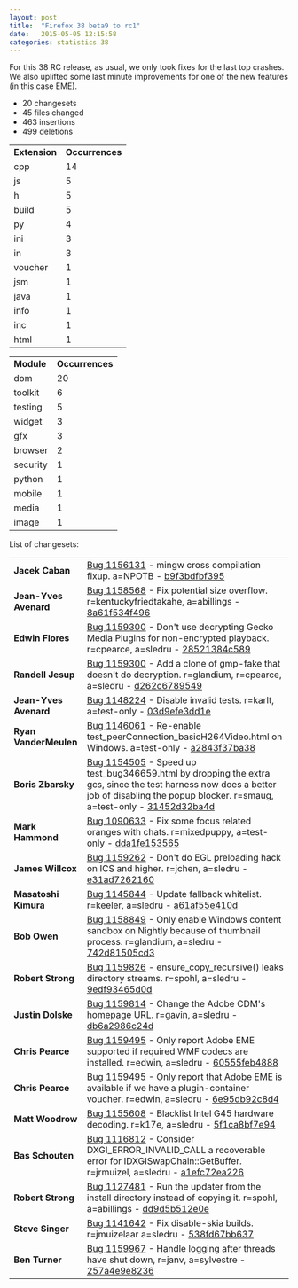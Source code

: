 ```yaml
---
layout: post
title:  "Firefox 38 beta9 to rc1"
date:   2015-05-05 12:15:58
categories: statistics 38
---
```


For this 38 RC release, as usual, we only took fixes for the last top crashes.
We also uplifted some last minute improvements for one of the new features (in this case EME).


<p>
<ul>
<li>20 changesets</li>
<li>45 files changed</li>
<li>463 insertions</li>
<li>499 deletions</li>
</ul>
</p>
<p>
<table><tr><td><strong>Extension</strong></td><td><strong>Occurrences</strong></td></tr>
<tr><td>cpp</td><td>14</td></tr>
<tr><td>js</td><td>5</td></tr>
<tr><td>h</td><td>5</td></tr>
<tr><td>build</td><td>5</td></tr>
<tr><td>py</td><td>4</td></tr>
<tr><td>ini</td><td>3</td></tr>
<tr><td>in</td><td>3</td></tr>
<tr><td>voucher</td><td>1</td></tr>
<tr><td>jsm</td><td>1</td></tr>
<tr><td>java</td><td>1</td></tr>
<tr><td>info</td><td>1</td></tr>
<tr><td>inc</td><td>1</td></tr>
<tr><td>html</td><td>1</td></tr>
</table>
</p>
<p>
<table><tr><td><strong>Module</strong></td><td><strong>Occurrences</strong></td></tr>
<tr><td>dom</td><td>20</td></tr>
<tr><td>toolkit</td><td>6</td></tr>
<tr><td>testing</td><td>5</td></tr>
<tr><td>widget</td><td>3</td></tr>
<tr><td>gfx</td><td>3</td></tr>
<tr><td>browser</td><td>2</td></tr>
<tr><td>security</td><td>1</td></tr>
<tr><td>python</td><td>1</td></tr>
<tr><td>mobile</td><td>1</td></tr>
<tr><td>media</td><td>1</td></tr>
<tr><td>image</td><td>1</td></tr>
</table>
</p>
<p>List of changesets:
<table>
<tr><td><strong>Jacek Caban</strong></td><td><a href="https://bugzilla.mozilla.org/1156131">Bug 1156131</a> - mingw cross compilation fixup. a=NPOTB - <a href="https://hg.mozilla.org/releases/mozilla-release/rev/b9f3bdfbf395">b9f3bdfbf395</a></td></tr>
<tr><td><strong>Jean-Yves Avenard</strong></td><td><a href="https://bugzilla.mozilla.org/1158568">Bug 1158568</a> - Fix potential size overflow. r=kentuckyfriedtakahe, a=abillings - <a href="https://hg.mozilla.org/releases/mozilla-release/rev/8a61f534f496">8a61f534f496</a></td></tr>
<tr><td><strong>Edwin Flores</strong></td><td><a href="https://bugzilla.mozilla.org/1159300">Bug 1159300</a> - Don't use decrypting Gecko Media Plugins for non-encrypted playback. r=cpearce, a=sledru - <a href="https://hg.mozilla.org/releases/mozilla-release/rev/28521384c589">28521384c589</a></td></tr>
<tr><td><strong>Randell Jesup</strong></td><td><a href="https://bugzilla.mozilla.org/1159300">Bug 1159300</a> - Add a clone of gmp-fake that doesn't do decryption. r=glandium, r=cpearce, a=sledru - <a href="https://hg.mozilla.org/releases/mozilla-release/rev/d262c6789549">d262c6789549</a></td></tr>
<tr><td><strong>Jean-Yves Avenard</strong></td><td><a href="https://bugzilla.mozilla.org/1148224">Bug 1148224</a> - Disable invalid tests. r=karlt, a=test-only - <a href="https://hg.mozilla.org/releases/mozilla-release/rev/03d9efe3dd1e">03d9efe3dd1e</a></td></tr>
<tr><td><strong>Ryan VanderMeulen</strong></td><td><a href="https://bugzilla.mozilla.org/1146061">Bug 1146061</a> - Re-enable test_peerConnection_basicH264Video.html on Windows. a=test-only - <a href="https://hg.mozilla.org/releases/mozilla-release/rev/a2843f37ba38">a2843f37ba38</a></td></tr>
<tr><td><strong>Boris Zbarsky</strong></td><td><a href="https://bugzilla.mozilla.org/1154505">Bug 1154505</a> - Speed up test_bug346659.html by dropping the extra gcs, since the test harness now does a better job of disabling the popup blocker. r=smaug, a=test-only - <a href="https://hg.mozilla.org/releases/mozilla-release/rev/31452d32ba4d">31452d32ba4d</a></td></tr>
<tr><td><strong>Mark Hammond</strong></td><td><a href="https://bugzilla.mozilla.org/1090633">Bug 1090633</a> - Fix some focus related oranges with chats. r=mixedpuppy, a=test-only - <a href="https://hg.mozilla.org/releases/mozilla-release/rev/dda1fe153565">dda1fe153565</a></td></tr>
<tr><td><strong>James Willcox</strong></td><td><a href="https://bugzilla.mozilla.org/1159262">Bug 1159262</a> - Don't do EGL preloading hack on ICS and higher. r=jchen, a=sledru - <a href="https://hg.mozilla.org/releases/mozilla-release/rev/e31ad7262160">e31ad7262160</a></td></tr>
<tr><td><strong>Masatoshi Kimura</strong></td><td><a href="https://bugzilla.mozilla.org/1145844">Bug 1145844</a> - Update fallback whitelist. r=keeler, a=sledru - <a href="https://hg.mozilla.org/releases/mozilla-release/rev/a61af55e410d">a61af55e410d</a></td></tr>
<tr><td><strong>Bob Owen</strong></td><td><a href="https://bugzilla.mozilla.org/1158849">Bug 1158849</a> - Only enable Windows content sandbox on Nightly because of thumbnail process. r=glandium, a=sledru - <a href="https://hg.mozilla.org/releases/mozilla-release/rev/742d81505cd3">742d81505cd3</a></td></tr>
<tr><td><strong>Robert Strong</strong></td><td><a href="https://bugzilla.mozilla.org/1159826">Bug 1159826</a> - ensure_copy_recursive() leaks directory streams. r=spohl, a=sledru - <a href="https://hg.mozilla.org/releases/mozilla-release/rev/9edf93465d0d">9edf93465d0d</a></td></tr>
<tr><td><strong>Justin Dolske</strong></td><td><a href="https://bugzilla.mozilla.org/1159814">Bug 1159814</a> - Change the Adobe CDM's homepage URL. r=gavin, a=sledru - <a href="https://hg.mozilla.org/releases/mozilla-release/rev/db6a2986c24d">db6a2986c24d</a></td></tr>
<tr><td><strong>Chris Pearce</strong></td><td><a href="https://bugzilla.mozilla.org/1159495">Bug 1159495</a> - Only report Adobe EME supported if required WMF codecs are installed. r=edwin, a=sledru - <a href="https://hg.mozilla.org/releases/mozilla-release/rev/60555feb4888">60555feb4888</a></td></tr>
<tr><td><strong>Chris Pearce</strong></td><td><a href="https://bugzilla.mozilla.org/1159495">Bug 1159495</a> - Only report that Adobe EME is available if we have a plugin-container voucher. r=edwin, a=sledru - <a href="https://hg.mozilla.org/releases/mozilla-release/rev/6e95db92c8d4">6e95db92c8d4</a></td></tr>
<tr><td><strong>Matt Woodrow</strong></td><td><a href="https://bugzilla.mozilla.org/1155608">Bug 1155608</a> - Blacklist Intel G45 hardware decoding. r=k17e, a=sledru - <a href="https://hg.mozilla.org/releases/mozilla-release/rev/5f1ca8bf7e94">5f1ca8bf7e94</a></td></tr>
<tr><td><strong>Bas Schouten</strong></td><td><a href="https://bugzilla.mozilla.org/1116812">Bug 1116812</a> - Consider DXGI_ERROR_INVALID_CALL a recoverable error for IDXGISwapChain::GetBuffer. r=jrmuizel, a=sledru - <a href="https://hg.mozilla.org/releases/mozilla-release/rev/a1efc72ea226">a1efc72ea226</a></td></tr>
<tr><td><strong>Robert Strong</strong></td><td><a href="https://bugzilla.mozilla.org/1127481">Bug 1127481</a> - Run the updater from the install directory instead of copying it. r=spohl, a=abillings - <a href="https://hg.mozilla.org/releases/mozilla-release/rev/dd9d5b512e0e">dd9d5b512e0e</a></td></tr>
<tr><td><strong>Steve Singer</strong></td><td><a href="https://bugzilla.mozilla.org/1141642">Bug 1141642</a> - Fix disable-skia builds. r=jmuizelaar a=sledru - <a href="https://hg.mozilla.org/releases/mozilla-release/rev/538fd67bb637">538fd67bb637</a></td></tr>
<tr><td><strong>Ben Turner</strong></td><td><a href="https://bugzilla.mozilla.org/1159967">Bug 1159967</a> - Handle logging after threads have shut down, r=janv, a=sylvestre - <a href="https://hg.mozilla.org/releases/mozilla-release/rev/257a4e9e8236">257a4e9e8236</a></td></tr>
</table>
</p>
